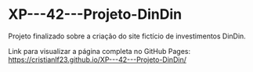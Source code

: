 # XP---42---Projeto-DinDin
Projeto finalizado sobre a criação do site fictício de investimentos DinDin.

Link para visualizar a página completa no GitHub Pages:
https://cristianlf23.github.io/XP---42---Projeto-DinDin/

